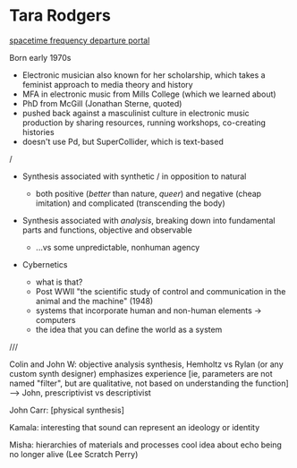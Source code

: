 # Tara Rodgers

[spacetime frequency departure portal](https://tararodgers.bandcamp.com/album/spacetime-frequency-departure-portal)

Born early 1970s
- Electronic musician also known for her scholarship, which takes a feminist approach to media theory and history
- MFA in electronic music from Mills College (which we learned about)
- PhD from McGill (Jonathan Sterne, quoted)
- pushed back against a masculinist culture in electronic music production by sharing resources, running workshops, co-creating histories
- doesn't use Pd, but SuperCollider, which is text-based


/

- Synthesis associated with synthetic / in opposition to natural
    - both positive (_better_ than nature, _queer_) and negative (cheap imitation) and complicated (transcending the body)

- Synthesis associated with _analysis_, breaking down into fundamental parts and functions, objective and observable
    - ...vs some unpredictable, nonhuman agency

- Cybernetics
    - what is that?
    - Post WWII "the scientific study of control and communication in the animal and the machine" (1948)
    - systems that incorporate human and non-human elements -> computers
    - the idea that you can define the world as a system



///

Colin and John W:
objective analysis synthesis, Hemholtz vs Rylan (or any custom synth designer) emphasizes experience [ie, parameters are not named "filter", but are qualitative, not based on understanding the function] --> John, prescriptivist vs descriptivist

John Carr:
[physical synthesis]

Kamala:
interesting that sound can represent an ideology or identity

Misha:
hierarchies of materials and processes
cool idea about echo being no longer alive (Lee Scratch Perry)
